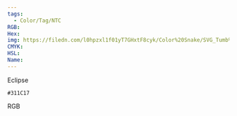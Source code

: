 ```yaml
---
tags:
  - Color/Tag/NTC
RGB:
Hex:
img: https://filedn.com/l0hpzxl1f01yT7GHxtF8cyk/Color%20Snake/SVG_Tumb%20Mass%20No%20Name/311C17.svg
CMYK:
HSL:
Name:
---
```

Eclipse
```palette
#311C17
```
RGB
